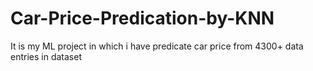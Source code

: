 # Car-Price-Predication-by-KNN
It is my ML project in which i have predicate car price from 4300+ data entries in dataset

